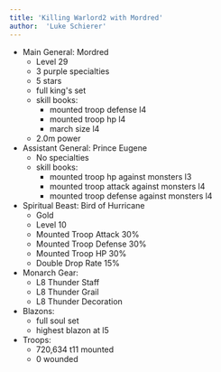 ```yaml
---
title: 'Killing Warlord2 with Mordred'
author:  'Luke Schierer'
---
```


* Main General: Mordred
  * Level 29
  * 3 purple specialties
  * 5 stars
  * full king's set
  * skill books:
    * mounted troop defense l4
    * mounted troop hp l4
    * march size l4
  * 2.0m power
* Assistant General: Prince Eugene
  * No specialties
  * skill books:
    * mounted troop hp against monsters l3
    * mounted troop attack against monsters l4
    * mounted troop defense against monsters l4
* Spiritual Beast: Bird of Hurricane
  * Gold
  * Level 10
  * Mounted Troop Attack 30%
  * Mounted Troop Defense 30%
  * Mounted Troop HP 30%
  * Double Drop Rate 15%
* Monarch Gear:
  * L8 Thunder Staff
  * L8 Thunder Grail
  * L8 Thunder Decoration
* Blazons:
  * full soul set
  * highest blazon at l5
* Troops:
  * 720,634 t11 mounted
  * 0 wounded

